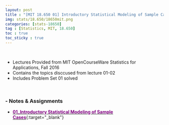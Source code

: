 ```yaml
---
layout: post
title : "[MIT 18.650 01] Introductory Statistical Modeling of Sample Cases"
img: stats/18.650/18650mit.png
categories: [stats-18650]  
tag : [Statistics, MIT, 18.650]
toc : true
toc_sticky : true
---
```


<br/>

- Lectures Provided from MIT OpenCourseWare Statistics for Applications, Fall 2016
- Contains the topics disccused from lecture 01-02
- Includes Problem Set 01 solved 

<br/>

### - Notes & Assignments 

- [<span style="color:purple">**01_Introductory Statistical Modeling of Sample Cases**</span>](https://drive.google.com/file/d/1LMzeGt9WReQNKRie891N7Q3rLsY8NpsC/view?usp=share_link){:target="_blank"}



